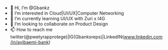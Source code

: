 - 👋 Hi, I’m @Gbankz
- 👀 I’m interested in Cloud|UI/UX|Computer Networking
- 🌱 I’m currently learning UI/UX with Zuri x I4G
- 💞️ I’m looking to collaborate on Product Design
- 📫 How to reach me twitter(@pwetyrapprotege)|IG(Gbanksreps)|LinkedIN(www.linkedin.com/in/ayibaemi-bank)

<!---
Gbankz/Gbankz is a ✨ special ✨ repository because its `README.md` (this file) appears on your GitHub profile.
You can click the Preview link to take a look at your changes.
--->
